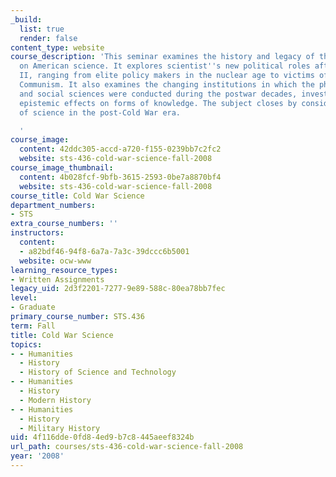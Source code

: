 ```yaml
---
_build:
  list: true
  render: false
content_type: website
course_description: 'This seminar examines the history and legacy of the Cold War
  on American science. It explores scientist''s new political roles after World War
  II, ranging from elite policy makers in the nuclear age to victims of domestic anti
  Communism. It also examines the changing institutions in which the physical sciences
  and social sciences were conducted during the postwar decades, investigating possible
  epistemic effects on forms of knowledge. The subject closes by considering the place
  of science in the post-Cold War era.

  '
course_image:
  content: 42ddc305-accd-a720-f155-0239bb7c2fc2
  website: sts-436-cold-war-science-fall-2008
course_image_thumbnail:
  content: 4b028fcf-9bfb-3615-2593-0be7a8870bf4
  website: sts-436-cold-war-science-fall-2008
course_title: Cold War Science
department_numbers:
- STS
extra_course_numbers: ''
instructors:
  content:
  - a82bdf46-94f8-6a7a-7a3c-39dccc6b5001
  website: ocw-www
learning_resource_types:
- Written Assignments
legacy_uid: 2d3f2201-7277-9e89-588c-80ea78bb7fec
level:
- Graduate
primary_course_number: STS.436
term: Fall
title: Cold War Science
topics:
- - Humanities
  - History
  - History of Science and Technology
- - Humanities
  - History
  - Modern History
- - Humanities
  - History
  - Military History
uid: 4f116dde-0fd8-4ed9-b7c8-445aeef8324b
url_path: courses/sts-436-cold-war-science-fall-2008
year: '2008'
---
```

